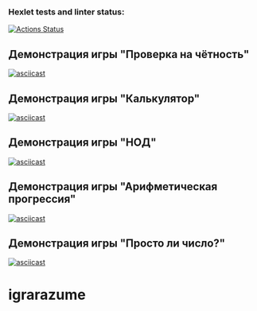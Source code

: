 ### Hexlet tests and linter status:
[![Actions Status](https://github.com/wasd21xd/frontend-project-44/actions/workflows/hexlet-check.yml/badge.svg)](https://github.com/wasd21xd/frontend-project-44/actions)

## Демонстрация игры "Проверка на чётность"

[![asciicast](https://asciinema.org/a/55ImkyTmdsldq1AzEfwibUEil.svg)](https://asciinema.org/a/55ImkyTmdsldq1AzEfwibUEil)

## Демонстрация игры "Калькулятор"

[![asciicast](https://asciinema.org/a/Bzrwh1kNXFWIdNG04mD0Klth3.svg)](https://asciinema.org/a/Bzrwh1kNXFWIdNG04mD0Klth3)

## Демонстрация игры "НОД"

[![asciicast](https://asciinema.org/a/2o2rXiItzGHyjIMEAiHgGK9fu.svg)](https://asciinema.org/a/2o2rXiItzGHyjIMEAiHgGK9fu)

## Демонстрация игры "Арифметическая прогрессия"

[![asciicast](https://asciinema.org/a/7bMViOh2DllrRP1OKfyxd3izZ.svg)](https://asciinema.org/a/7bMViOh2DllrRP1OKfyxd3izZ)

## Демонстрация игры "Просто ли число?"

[![asciicast](https://asciinema.org/a/3BgPA2ZAmnmdBwHD19CC5WFK8.svg)](https://asciinema.org/a/3BgPA2ZAmnmdBwHD19CC5WFK8)
# igrarazume
